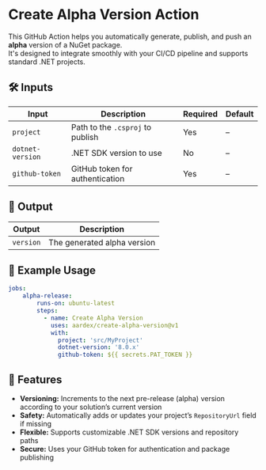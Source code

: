 # Create Alpha Version Action

This GitHub Action helps you automatically generate, publish, and push an **alpha** version of a NuGet package.  
It's designed to integrate smoothly with your CI/CD pipeline and supports standard .NET projects.

## 🛠️ Inputs

| Input           | Description                               | Required | Default      |
|-----------------|-------------------------------------------|----------|--------------|
| `project`       | Path to the `.csproj` to publish          | Yes      | –            |
| `dotnet-version`| .NET SDK version to use                   | No       | –            |
| `github-token`  | GitHub token for authentication           | Yes      | –            |

## 🎁 Output

| Output    | Description                |
|-----------|----------------------------|
| `version` | The generated alpha version|

## 📝 Example Usage
```yaml
jobs: 
    alpha-release: 
        runs-on: ubuntu-latest 
        steps: 
          - name: Create Alpha Version 
            uses: aardex/create-alpha-version@v1 
            with: 
              project: 'src/MyProject' 
              dotnet-version: '8.0.x' 
              github-token: ${{ secrets.PAT_TOKEN }}
```

## 🚀 Features

- **Versioning:** Increments to the next pre-release (alpha) version according to your solution’s current version
- **Safety:** Automatically adds or updates your project’s `RepositoryUrl` field if missing
- **Flexible:** Supports customizable .NET SDK versions and repository paths
- **Secure:** Uses your GitHub token for authentication and package publishing

